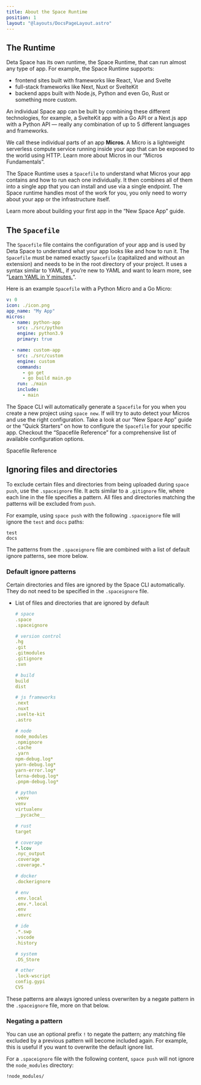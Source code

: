 ```yaml
---
title: About the Space Runtime
position: 1
layout: "@layouts/DocsPageLayout.astro"
---
```


## The Runtime

Deta Space has its own runtime, the Space Runtime, that can run almost any type of app. For example, the Space Runtime supports:

- frontend sites built with frameworks like React, Vue and Svelte
- full-stack frameworks like Next, Nuxt or SvelteKit
- backend apps built with Node.js, Python and even Go, Rust or something more custom.

An individual Space app can be built by combining these different technologies, for example, a SvelteKit app with a Go API or a Next.js app with a Python API — really any combination of up to 5 different languages and frameworks.

We call these individual parts of an app **Micros**. A Micro is a lightweight serverless compute service running inside your app that can be exposed to the world using HTTP. Learn more about Micros in our “Micros Fundamentals”.

The Space Runtime uses a `Spacefile` to understand what Micros your app contains and how to run each one individually. It then combines all of them into a single app that you can install and use via a single endpoint. The Space runtime handles most of the work for you, you only need to worry about your app or the infrastructure itself.

Learn more about building your first app in the “New Space App” guide.

## The `Spacefile`

The `Spacefile` file contains the configuration of your app and is used by Deta Space to understand what your app looks like and how to run it. The `Spacefile` must be named exactly `Spacefile` (capitalized and without an extension) and needs to be in the root directory of your project. It uses a syntax similar to YAML, if you’re new to YAML and want to learn more, see ”[Learn YAML in Y minutes.](https://learnxinyminutes.com/docs/yaml/)“.

Here is an example `Spacefile` with a Python Micro and a Go Micro:

```yaml
v: 0
icon: ./icon.png
app_name: "My App"
micros:
  - name: python-app
    src: ./src/python
    engine: python3.9
    primary: true

  - name: custom-app
    src: ./src/custom
    engine: custom
    commands:
      - go get
      - go build main.go
    run: ./main
    include:
      - main
```

The Space CLI will automatically generate a `Spacefile` for you when you create a new project using `space new`. If will try to auto detect your Micros and use the right configuration. Take a look at our “New Space App” guide or the “Quick Starters” on how to configure the `Spacefile` for your specific app. Checkout the “Spacefile Reference” for a comprehensive list of available configuration options.

Spacefile Reference

## Ignoring files and directories

To exclude certain files and directories from being uploaded during `space push`, use the `.spaceignore` file. It acts similar to a `.gitignore` file, where each line in the file specifies a pattern. All files and directories matching the patterns will be excluded from `push`.

For example, using `space push` with the following `.spaceignore` file will ignore the `test` and `docs` paths:

```
test
docs
```

The patterns from the `.spaceignore` file are combined with a list of default ignore patterns, see more below.

### Default ignore patterns

Certain directories and files are ignored by the Space CLI automatically. They do not need to be specified in the `.spaceignore` file.

- List of files and directories that are ignored by default

    ```yaml
    # space
    .space
    .spaceignore

    # version control
    .hg
    .git
    .gitmodules
    .gitignore
    .svn

    # build
    build
    dist

    # js frameworks
    .next
    .nuxt
    .svelte-kit
    .astro

    # node
    node_modules
    .npmignore
    .cache
    .yarn
    npm-debug.log*
    yarn-debug.log*
    yarn-error.log*
    lerna-debug.log*
    .pnpm-debug.log*

    # python
    .venv
    venv
    virtualenv
    __pycache__

    # rust
    target

    # coverage
    *.lcov
    .nyc_output
    .coverage
    .coverage.*

    # docker
    .dockerignore

    # env
    .env.local
    .env.*.local
    .env
    .envrc

    # ide
    .*.swp
    .vscode
    .history

    # system
    .DS_Store

    # other
    .lock-wscript
    config.gypi
    CVS
    ```


These patterns are always ignored unless overwriten by a negate pattern in the `.spaceignore` file, more on that below.

### Negating a pattern

You can use an optional prefix `!` to negate the pattern; any matching file excluded by a previous pattern will become included again. For example, this is useful if you want to overwrite the default ignore list.

For a `.spaceignore` file with the following content, `space push` will not ignore the `node_modules` directory:

```
!node_modules/
```
